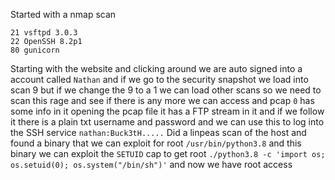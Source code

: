 Started with a nmap scan
```
21 vsftpd 3.0.3
22 OpenSSH 8.2p1
80 gunicorn 
```
Starting with the website and clicking around we are auto signed into a account called `Nathan` and if we go to the security snapshot we load into scan 9 but if we change the 9 to a 1 we can load other scans so we need to scan this rage and see if there is any more we can access and pcap `0` has some info in it opening the pcap file it has a FTP stream in it and if we follow it there is a plain txt username and password and we can use this to log into the SSH service
`nathan:Buck3tH.....` 
Did a linpeas scan of the host and found a binary that we can exploit for root 
`/usr/bin/python3.8` 
and this binary we can exploit the `SETUID` cap to get root
`./python3.8 -c 'import os; os.setuid(0); os.system("/bin/sh")'`
and now we have root access 